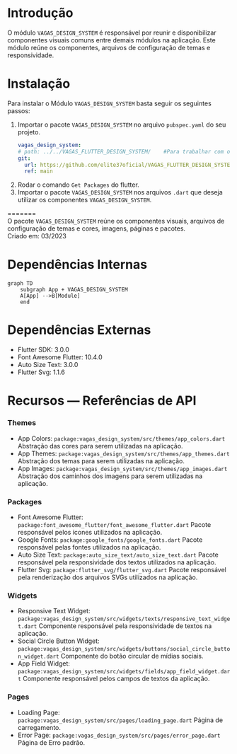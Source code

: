 # Introdução
O módulo `VAGAS_DESIGN_SYSTEM` é responsável por reunir e disponibilizar componentes visuais comuns entre demais módulos na aplicação. Este módulo reúne os componentes, arquivos de configuração de temas e responsividade.

# Instalação
Para instalar o Módulo `VAGAS_DESIGN_SYSTEM` basta seguir os seguintes passos:
1.	Importar o pacote `VAGAS_DESIGN_SYSTEM` no arquivo `pubspec.yaml` do seu projeto.  
    ``` yaml
    vagas_design_system:
    # path: ../../VAGAS_FLUTTER_DESIGN_SYSTEM/    #Para trabalhar com o pacote localmente.
    git:
      url: https://github.com/elite37oficial/VAGAS_FLUTTER_DESIGN_SYSTEM
      ref: main
    ```
2.	Rodar o comando `Get Packages` do flutter.
3.	Importar o pacote `VAGAS_DESIGN_SYSTEM` nos arquivos `.dart` que deseja utilizar os componentes `VAGAS_DESIGN_SYSTEM`.


=======  
O pacote `VAGAS_DESIGN_SYSTEM` reúne os componentes visuais, arquivos de configuração de temas e cores, imagens, páginas e pacotes.  
Criado em: 03/2023


Dependências Internas
=============================
```mermaid
graph TD
    subgraph App + VAGAS_DESIGN_SYSTEM
    A[App] -->B[Module]
    end
```
Dependências Externas
==========
* Flutter SDK: 3.0.0
* Font Awesome Flutter: 10.4.0
* Auto Size Text: 3.0.0
* Flutter Svg: 1.1.6

Recursos — Referências de API
========
### Themes
* App Colors: `package:vagas_design_system/src/themes/app_colors.dart` Abstração das cores para serem utilizadas na aplicação.
* App Themes: `package:vagas_design_system/src/themes/app_themes.dart` Abstração dos temas para serem utilizadas na aplicação.
* App Images: `package:vagas_design_system/src/themes/app_images.dart` Abstração dos caminhos dos imagens para serem utilizadas na aplicação.

### Packages
* Font Awesome Flutter: `package:font_awesome_flutter/font_awesome_flutter.dart` Pacote responsável pelos ícones utilizados na aplicação.
* Google Fonts: `package:google_fonts/google_fonts.dart` Pacote responsável pelas fontes utilizados na aplicação.
* Auto Size Text: `package:auto_size_text/auto_size_text.dart` Pacote responsável pela responsividade dos textos utilizados na aplicação.
* Flutter Svg: `package:flutter_svg/flutter_svg.dart` Pacote responsável pela renderização dos arquivos SVGs utilizados na aplicação.

### Widgets
* Responsive Text Widget: `package:vagas_design_system/src/widgets/texts/responsive_text_widget.dart` Componente responsável pela responsividade de textos na aplicação.
* Social Circle Button Widget: `package:vagas_design_system/src/widgets/buttons/social_circle_button_widget.dart` Componente do botão circular de mídias sociais.
* App Field Widget: `package:vagas_design_system/src/widgets/fields/app_field_widget.dart` Componente responsável pelos campos de textos da aplicação.

### Pages
* Loading Page: `package:vagas_design_system/src/pages/loading_page.dart` Página de carregamento.
* Error Page: `package:vagas_design_system/src/pages/error_page.dart` Página de Erro padrão.


